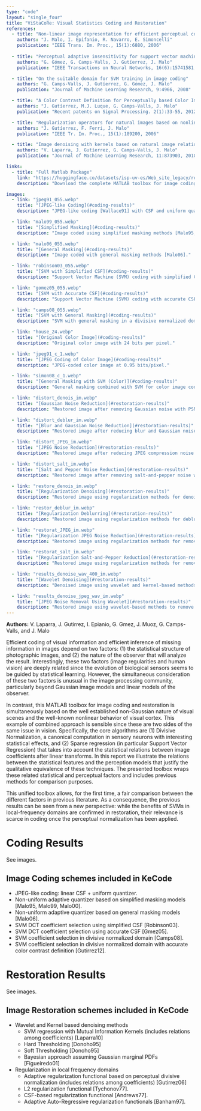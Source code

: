 ```yaml
---
type: "code"
layout: "single_four"
title: "ViStaCoRe: Visual Statistics Coding and Restoration"
references:
  - title: "Non-linear image representation for efficient perceptual coding"
    authors: "J. Malo, I. Epifanio, R. Navarro, E. Simoncelli"
    publication: "IEEE Trans. Im. Proc., 15(1):6880, 2006"
  
  - title: "Perceptual adaptive insensitivity for support vector machine image coding"
    authors: "G. Gómez, G. Camps-Valls, J. Gutíerrez, J. Malo"
    publication: "IEEE Transactions on Neural Networks, 16(6):15741581, 2005"

  - title: "On the suitable domain for SVM training in image coding"
    authors: "G. Camps-Valls, J. Gutíerrez, G. Gómez, J. Malo"
    publication: "Journal of Machine Learning Research, 9:4966, 2008"

  - title: "A Color Contrast Definition for Perceptually based Color Image Coding"
    authors: "J. Gutíerrez, M.J. Luque, G. Camps-Valls, J. Malo"
    publication: "Recent patents on Signal Processing. 2(1):33-55, 2012"

  - title: "Regularization operators for natural images based on nonlinear perception models"
    authors: "J. Gutíerrez, F. Ferri, J. Malo"
    publication: "IEEE Tr. Im. Proc., 15(1):189200, 2006"

  - title: "Image denoising with kernels based on natural image relations"
    authors: "V. Laparra, J. Gutíerrez, G. Camps-Valls, J. Malo"
    publication: "Journal of Machine Learning Research, 11:873903, 2010"

links:
  - title: "Full Matlab Package"
    link: "https://huggingface.co/datasets/isp-uv-es/Web_site_legacy/resolve/main/code/soft_imvideo/kecode/KeCoDe.zip"
    description: "Download the complete MATLAB toolbox for image coding and restoration."

images:
  - link: "jpeg91_055.webp"
    title: "[JPEG-like Coding](#coding-results)"
    description: "JPEG-like coding [Wallace91] with CSF and uniform quantizer."

  - link: "malo99_055.webp"
    title: "[Simplified Masking](#coding-results)"
    description: "Image coded using simplified masking methods [Malo95, Malo99, Malo00]."

  - link: "malo06_055.webp"
    title: "[General Masking](#coding-results)"
    description: "Image coded with general masking methods [Malo06]."

  - link: "robinson03_055.webp"
    title: "[SVM with Simplified CSF](#coding-results)"
    description: "Support Vector Machine (SVM) coding with simplified CSF [Robinson03]."

  - link: "gomez05_055.webp"
    title: "[SVM with Accurate CSF](#coding-results)"
    description: "Support Vector Machine (SVM) coding with accurate CSF [Gómez05]."

  - link: "camps08_055.webp"
    title: "[SVM with General Masking](#coding-results)"
    description: "SVM with general masking in a divisive normalized domain [Camps08]."

  - link: "house_24.webp"
    title: "[Original Color Image](#coding-results)"
    description: "Original color image with 24 bits per pixel."

  - link: "jpeg91_c_1.webp"
    title: "[JPEG Coding of Color Image](#coding-results)"
    description: "JPEG-coded color image at 0.95 bits/pixel."

  - link: "simon08_c_1.webp"
    title: "[General Masking with SVM (Color)](#coding-results)"
    description: "General masking combined with SVM for color image coding [Gutíerrez12]."

  - link: "distort_denois_im.webp"
    title: "[Gaussian Noise Reduction](#restoration-results)"
    description: "Restored image after removing Gaussian noise with PSNR=25, SSIM=0.83."

  - link: "distort_deblur_im.webp"
    title: "[Blur and Gaussian Noise Reduction](#restoration-results)"
    description: "Restored image after reducing blur and Gaussian noise with PSNR=24.6, SSIM=0.61."

  - link: "distort_JPEG_im.webp"
    title: "[JPEG Noise Reduction](#restoration-results)"
    description: "Restored image after reducing JPEG compression noise with PSNR=25, SSIM=0.72."

  - link: "distort_salt_im.webp"
    title: "[Salt and Pepper Noise Reduction](#restoration-results)"
    description: "Restored image after removing salt-and-pepper noise with PSNR=25.3, SSIM=0.83."

  - link: "restore_denois_im.webp"
    title: "[Regularization Denoising](#restoration-results)"
    description: "Restored image using regularization methods for denoising."

  - link: "restor_deblur_im.webp"
    title: "[Regularization Deblurring](#restoration-results)"
    description: "Restored image using regularization methods for deblurring and denoising."

  - link: "restorat_JPEG_im.webp"
    title: "[Regularization JPEG Noise Reduction](#restoration-results)"
    description: "Restored image using regularization methods for removing JPEG noise."

  - link: "restorat_salt_im.webp"
    title: "[Regularization Salt-and-Pepper Reduction](#restoration-results)"
    description: "Restored image using regularization methods for removing salt-and-pepper noise."

  - link: "results_denoise_wav_400_im.webp"
    title: "[Wavelet Denoising](#restoration-results)"
    description: "Denoised image using wavelet and kernel-based methods."

  - link: "results_denoise_jpeg_wav_im.webp"
    title: "[JPEG Noise Removal Using Wavelet](#restoration-results)"
    description: "Restored image using wavelet-based methods to remove JPEG compression noise."
---
```


  **Authors:** V. Laparra, J. Gutirrez, I. Epianio, G. Gmez, J. Muoz, G. Camps-Valls, and J. Malo
  
  Efficient coding of visual information and efficient inference of missing information in images depend on two factors: (1) the statistical structure of photographic images, and (2) the nature of the observer that will analyze the result. Interestingly, these two factors (image regularities and human vision) are deeply related since the evolution of biological sensors seems to be guided by statistical learning. However, the simultaneous consideration of these two factors is unusual in the image processing community, particularly beyond Gaussian image models and linear models of the observer.

  In contrast, this MATLAB toolbox for image coding and restoration is simultaneously based on the well established non-Gaussian nature of visual scenes and the well-known nonlinear behavior of visual cortex. This example of combined approach is sensible since these are two sides of the same issue in vision. Specifically, the core algorithms are (1) Divisive Normalization, a canonical computation in sensory neurons with interesting statistical effects, and (2) Sparse regression (in particular Support Vector Regression) that takes into account the statistical relations between image coefficients after linear transforms. In this report we illustrate the relations between the statistical features and the perception models that justify the qualitative equivalence of these techniques. The presented toolbox wraps these related statistical and perceptual factors and includes previous methods for comparison purposes.
  
  This unified toolbox allows, for the first time, a fair comparison between the different factors in previous literature. As a consequence, the previous results can be seen from a new perspective: while the benefits of SVMs in local-frequency domains are confirmed in restoration, their relevance is scarce in coding once the perceptual normalization has been applied.

  # Coding Results

  See images.

  ## Image Coding schemes included in KeCode

  - JPEG-like coding: linear CSF + uniform quantizer.
  - Non-uniform adaptive quantizer based on simplified masking models [Malo95, Malo99, Malo00].
  - Non-uniform adaptive quantizer based on general masking models [Malo06].
  - SVM DCT coefficient selection using simplified CSF [Robinson03].
  - SVM DCT coefficient selection using accurate CSF [Gmez05].
  - SVM coefficient selection in divisive normalized domain [Camps08].
  - SVM coefficient selection in divisive normalized domain with accurate color contrast definition [Gutirrez12].

  # Restoration Results

  See images.

  ## Image Restoration schemes included in KeCode

  - Wavelet and Kernel based denoising methods
    - SVM regression with Mutual Information Kernels (includes relations among coefficients) [Laparra10]
    - Hard Thresholding [Donoho95]
    - Soft Thresholding [Donoho95]
    - Bayesian approach assuming Gaussian marginal PDFs [Figueiredo01] 
  - Regularization in local frequency domains
    - Adaptive regularization functional based on perceptual divisive normalization (includes relations among coefficients) [Gutirrez06]
    - L2 regularization functional [Tychonov77].
    - CSF-based regularization functional [Andrews77].
    - Adaptive Auto-Regressive regularization functionals [Banham97].
